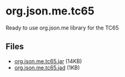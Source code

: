 # org.json.me.tc65

Ready to use org.json.me library for the TC65

## Files
* [org.json.me.tc65.jar](https://github.com/superfc/org.json.me.tc65/raw/master/org.json.me.tc65/dist/org.json.me.tc65.jar) (14KB)
* [org.json.me.tc65.jad](https://github.com/superfc/org.json.me.tc65/raw/master/org.json.me.tc65/dist/org.json.me.tc65.jad) (1KB)
